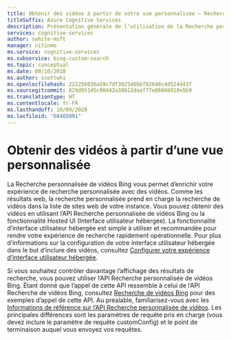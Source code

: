 ```yaml
---
title: Obtenir des vidéos à partir de votre vue personnalisée – Recherche personnalisée Bing
titleSuffix: Azure Cognitive Services
description: Présentation générale de l’utilisation de la Recherche personnalisée Bing pour obtenir des vidéos à partir d’une vue personnalisée du web.
services: cognitive-services
author: swhite-msft
manager: nitinme
ms.service: cognitive-services
ms.subservice: bing-custom-search
ms.topic: conceptual
ms.date: 09/10/2018
ms.author: scottwhi
ms.openlocfilehash: 222256036a59c7df302546bbf82648c4d524d43f
ms.sourcegitcommit: 829d951d5c90442a38012daaf77e86046018e5b9
ms.translationtype: HT
ms.contentlocale: fr-FR
ms.lasthandoff: 10/09/2020
ms.locfileid: "68405091"
---
```

# <a name="get-videos-from-your-custom-view"></a>Obtenir des vidéos à partir d’une vue personnalisée

La Recherche personnalisée de vidéos Bing vous permet d’enrichir votre expérience de recherche personnalisée avec des vidéos. Comme les résultats web, la recherche personnalisée prend en charge la recherche de vidéos dans la liste de sites web de votre instance. Vous pouvez obtenir des vidéos en utilisant l’API Recherche personnalisée de vidéos Bing ou la fonctionnalité Hosted UI (Interface utilisateur hébergée). La fonctionnalité d’interface utilisateur hébergée est simple à utiliser et recommandée pour rendre votre expérience de recherche rapidement opérationnelle. Pour plus d’informations sur la configuration de votre interface utilisateur hébergée dans le but d’inclure des vidéos, consultez [Configurer votre expérience d’interface utilisateur hébergée](hosted-ui.md).

Si vous souhaitez contrôler davantage l’affichage des résultats de recherche, vous pouvez utiliser l’API Recherche personnalisée de vidéos Bing. Étant donné que l’appel de cette API ressemble à celui de l’API Recherche de vidéos Bing, consultez [Recherche de vidéos Bing](../Bing-Video-Search/search-the-web.md) pour des exemples d’appel de cette API. Au préalable, familiarisez-vous avec les [Informations de référence sur l’API Recherche personnalisée de vidéos](https://docs.microsoft.com/rest/api/cognitiveservices-bingsearch/bing-custom-videos-api-v7-reference). Les principales différences sont les paramètres de requête pris en charge (vous devez inclure le paramètre de requête customConfig) et le point de terminaison auquel vous envoyez vos requêtes.

<!--
## Next steps

[Call your custom view](search-your-custom-view.md)
-->
